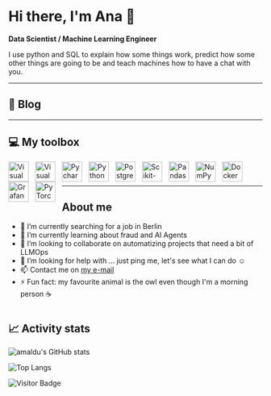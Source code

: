 # Hi there, I'm Ana 👋

**Data Scientist / Machine Learning Engineer**

I use python and SQL to explain how some things work, predict how some other things are going to be and teach machines how to have a chat with you.

---

## :memo: Blog

<!-- BLOG-POST-LIST:START -->
<!-- BLOG-POST-LIST:END -->

---
## 💻 My toolbox
<img align="left" alt="Visual Studio Code" width="40px" src="https://cdn.jsdelivr.net/gh/devicons/devicon@latest/icons/ubuntu/ubuntu-original.svg" style="padding-right:10px;" />
<img align="left" alt="Visual Studio Code" width="40px" src="https://cdn.jsdelivr.net/gh/devicons/devicon/icons/vscode/vscode-original.svg" style="padding-right:10px;" />
<img align="left" alt="Pycharm" width="40px" src="https://cdn.jsdelivr.net/gh/devicons/devicon/icons/pycharm/pycharm-original.svg" style="padding-right:10px;" />
<img align="left" alt="Python" width="40px" src="https://cdn.jsdelivr.net/gh/devicons/devicon/icons/python/python-original.svg" style="padding-right:10px;" />
<img align="left" alt="PostgreSQL" width="40px" src="https://cdn.jsdelivr.net/gh/devicons/devicon/icons/postgresql/postgresql-original.svg" style="padding-right:10px;" />
<img align="left" alt="Scikit-learn" width="40px" src="https://cdn.jsdelivr.net/gh/devicons/devicon/icons/scikitlearn/scikitlearn-original.svg" style="padding-right:10px;" />
<img align="left" alt="Pandas" width="40px" src="https://cdn.jsdelivr.net/gh/devicons/devicon/icons/pandas/pandas-original.svg" style="padding-right:10px;" />
<img align="left" alt="NumPy" width="40px" src="https://cdn.jsdelivr.net/gh/devicons/devicon/icons/numpy/numpy-original.svg" style="padding-right:10px;" />
<img align="left" alt="Docker" width="40px" src="https://cdn.jsdelivr.net/gh/devicons/devicon/icons/docker/docker-original.svg" style="padding-right:10px;" />
<img align="left" alt="Grafana" width="40px" src="https://cdn.jsdelivr.net/gh/devicons/devicon/icons/grafana/grafana-original.svg" style="padding-right:10px;" />
<img align="left" alt="PyTorch" width="40px" src="https://cdn.jsdelivr.net/gh/devicons/devicon/icons/pytorch/pytorch-original.svg" style="padding-right:10px;" />
<br><br>

---

## About me

- 🧐 I’m currently searching for a job in Berlin
- 🌱 I’m currently learning about fraud and AI Agents
- 👯 I’m looking to collaborate on automatizing projects that need a bit of LLMOps
- 🤔 I’m looking for help with ... just ping me, let's see what I can do ☺️
- 📫 Contact me on [my e-mail](mailto:anamld62@gmail.com)
- ⚡ Fun fact: my favourite animal is the owl even though I'm a morning person ☕

# 

## 📈 Activity stats
![amaldu's GitHub stats](https://github-readme-stats.vercel.app/api?username=amaldu&theme=cobalt&show_icons=true)

![Top Langs](https://github-readme-stats.vercel.app/api/top-langs/?username=rusty-sj&hide=TeX&layout=compact)

![Visitor Badge](https://visitor-badge.laobi.icu/badge?page_id=amaldu.amaldu)


